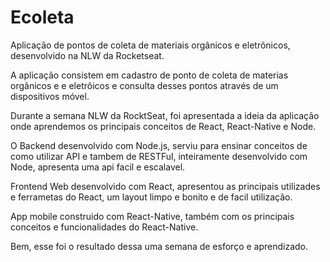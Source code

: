 # Ecoleta
Aplicação de pontos de coleta de materiais orgânicos e eletrônicos, desenvolvido na NLW da Rocketseat.

A aplicação consistem em cadastro de ponto de coleta de materias orgânicos e e eletrôicos e consulta desses pontos através de um dispositivos móvel.

Durante a semana NLW da RocktSeat, foi apresentada a ideia da aplicação onde aprendemos os principais conceitos de React, React-Native e Node.

O Backend desenvolvido com Node.js, serviu para ensinar conceitos de como utilizar API e tambem de RESTFul, inteiramente desenvolvido com Node, apresenta uma api facil e escalavel.

Frontend Web desenvolvido com React, apresentou as principais utilizades e ferrametas do React, um layout limpo e bonito e de facil utilização.

App mobile construido com React-Native, também com os principais conceitos e funcionalidades do React-Native.

Bem, esse foi o resultado dessa uma semana de esforço e aprendizado.
